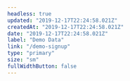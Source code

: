```yaml
---
headless: true
updated: "2019-12-17T22:24:58.021Z"
createdAt: "2019-12-17T22:24:58.021Z"
date: "2019-12-17T22:24:58.021Z"
label: "Demo Data"
link: "/demo-signup"
type: "primary"
size: "sm"
fullWidthButton: false
---
```

